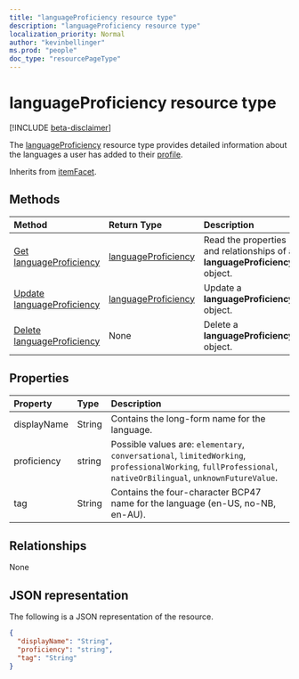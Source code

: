 ```yaml
---
title: "languageProficiency resource type"
description: "languageProficiency resource type"
localization_priority: Normal
author: "kevinbellinger"
ms.prod: "people"
doc_type: "resourcePageType"
---
```


# languageProficiency resource type

[!INCLUDE [beta-disclaimer](../../includes/beta-disclaimer.md)]

The [languageProficiency](languageproficiency.md) resource type provides detailed information about the languages a user has added to their [profile](profile.md).

Inherits from [itemFacet](itemFacet.md).

## Methods

| Method                                                       | Return Type                                   | Description                                                      | 
|:-------------------------------------------------------------|:----------------------------------------------|:-----------------------------------------------------------------|
| [Get languageProficiency](../api/languageproficiency-get.md) | [languageProficiency](languageproficiency.md) | Read the properties and relationships of a **languageProficiency** object. |
| [Update languageProficiency](../api/languageproficiency-update.md)               | [languageProficiency](languageproficiency.md) | Update a **languageProficiency** object.                               |
| [Delete languageProficiency](../api/languageproficiency-delete.md)               | None                                          | Delete a **languageProficiency** object.                               |

## Properties

| Property     | Type        | Description                                                                                                                                                 |
|:-------------|:------------|:------------------------------------------------------------------------------------------------------------------------------------------------------------|
|displayName   |String       | Contains the long-form name for the language.                                                                                                   |
|proficiency   |string       | Possible values are: `elementary`, `conversational`, `limitedWorking`, `professionalWorking`, `fullProfessional`, `nativeOrBilingual`, `unknownFutureValue`.|
|tag           |String       | Contains the four-character BCP47 name for the language (en-US, no-NB, en-AU).                                                                                  |

## Relationships

None

## JSON representation

The following is a JSON representation of the resource. 

<!-- {
  "blockType": "resource",
  "optionalProperties": [

  ],
  "@odata.type": "microsoft.graph.languageProficiency",
  "baseType": ""
}-->

```json
{
  "displayName": "String",
  "proficiency": "string",
  "tag": "String"
}
```

<!-- uuid: 16cd6b66-4b1a-43a1-adaf-3a886856ed98
2019-02-04 14:57:30 UTC -->
<!-- {
  "type": "#page.annotation",
  "description": "languageProficiency resource",
  "keywords": "",
  "section": "documentation",
  "tocPath": ""
}-->
